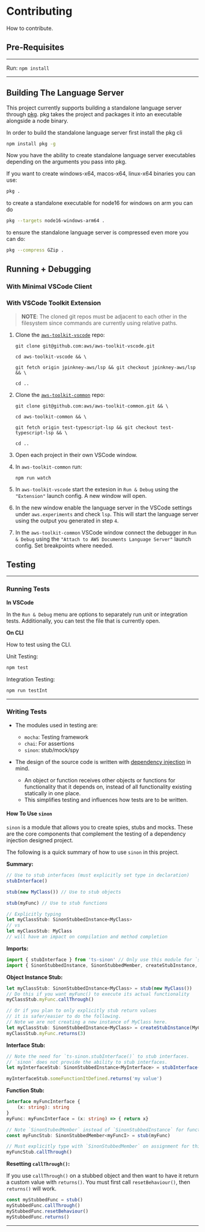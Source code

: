 # Contributing

How to contribute.

## Pre-Requisites
---
Run: `npm install`

---

## Building The Language Server

This project currently supports building a standalone language server through [pkg](https://github.com/vercel/pkg). pkg takes the project and packages it into an executable alongside a node binary.

In order to build the standalone language server first install the pkg cli
```bash
npm install pkg -g
```

Now you have the ability to create standalone language server executables depending on the arguments you pass into pkg.

If you want to create windows-x64, macos-x64, linux-x64 binaries you can use:
```bash
pkg .
```

to create a standalone executable for node16 for windows on arm you can do
```bash
pkg --targets node16-windows-arm64 .
```

to ensure the standalone language server is compressed even more you can do:
```bash
pkg --compress GZip .
```

## Running + Debugging

### With Minimal VSCode Client

### With VSCode Toolkit Extension

> **NOTE**: The cloned git repos must be adjacent to each other in the filesystem since commands are currently using relative paths.

1. Clone the [`aws-toolkit-vscode`](https://github.com/aws/aws-toolkit-vscode) repo:
    ```
    git clone git@github.com:aws/aws-toolkit-vscode.git

    cd aws-toolkit-vscode && \

    git fetch origin jpinkney-aws/lsp && git checkout jpinkney-aws/lsp && \

    cd ..
    ```

2. Clone the [`aws-toolkit-common`](https://github.com/aws/aws-toolkit-common) repo:
    ```console
    git clone git@github.com:aws/aws-toolkit-common.git && \

    cd aws-toolkit-common && \

    git fetch origin test-typescript-lsp && git checkout test-typescript-lsp && \

    cd ..
    ```

3. Open each project in their own VSCode window.

4. In `aws-toolkit-common` run:
    ```console
    npm run watch
    ```

5. In `aws-toolkit-vscode` start the extesion in `Run & Debug` using the `"Extension"` launch config.
A new window will open.

6. In the new window enable the language server in the VSCode settings under `aws.experiments` and check `lsp`. This will start the language server using the output you generated in step `4`.

7. In the `aws-toolkit-common` VSCode window connect the debugger in `Run & Debug` using the `"Attach to AWS Documents Language Server"` launch config. Set breakpoints where needed.


## Testing
---
### Running Tests
**In VSCode**

In the `Run & Debug` menu are options to separately
run unit or integration tests. Additionally, you
can test the file that is currently open.

**On CLI**

How to test using the CLI.

Unit Testing:
```bash
npm test
```

Integration Testing:
```bash
npm run testInt
```
---
### Writing Tests

* The modules used in testing are:
    * `mocha`: Testing framework
    * `chai`: For assertions
    * `sinon`: stub/mock/spy

* The design of the source code is written with [dependency injection](https://en.wikipedia.org/wiki/Dependency_injection)
in mind.
    * An object or function receives other objects or functions
    for functionality that it depends on, instead of all functionality
    existing statically in one place.
    * This simplifies testing and influences how tests are to be written.

#### How To Use `sinon`

`sinon` is a module that allows you to create spies, stubs and mocks.
These are the core components that complement the testing of a dependency injection designed project.

The following is a quick summary of how to use `sinon` in this project.

**Summary:**
```typescript
// Use to stub interfaces (must explicitly set type in declaration)
stubInterface()

stub(new MyClass()) // Use to stub objects

stub(myFunc) // Use to stub functions

// Explicitly typing
let myClassStub: SinonStubbedInstance<MyClass>
// vs
let myClassStub: MyClass
// will have an impact on compilation and method completion
```

**Imports:**
```typescript
import { stubInterface } from 'ts-sinon' // Only use this module for `stubInterface`
import { SinonStubbedInstance, SinonStubbedMember, createStubInstance, stub } from 'sinon'
```



**Object Instance Stub:**
```typescript
let myClassStub: SinonStubbedInstance<MyClass> = stub(new MyClass())
// Do this if you want myFunc() to execute its actual functionality
myClassStub.myFunc.callThrough()

// Or if you plan to only explicitly stub return values
// it is safer/easier to do the following.
// Note we are not creating a new instance of MyClass here.
let myClassStub: SinonStubbedInstance<MyClass> = createStubInstance(MyClass)
myClassStub.myFunc.returns(3)
```

**Interface Stub:**
```typescript
// Note the need for `ts-sinon.stubInterface()` to stub interfaces.
// `sinon` does not provide the ability to stub interfaces.
let myInterfaceStub: SinonStubbedInstance<MyInterface> = stubInterface()

myInterfaceStub.someFunctionItDefined.returns('my value')
```

**Function Stub:**
```typescript
interface myFuncInterface {
	(x: string): string
}
myFunc: myFuncInterface = (x: string) => { return x}

// Note `SinonStubedMember` instead of `SinonStubbedInstance` for functions
const myFuncStub: SinonStubbedMember<myFuncI> = stub(myFunc)

// Must explicitly type with `SinonStubbedMember` on assignment for this to pass linting
myFuncStub.callThrough() 
```

**Resetting `callThrough()`:**

If you use `callThrough()` on a stubbed object and then want to have it return
a custom value with `returns()`. You must first call `resetBehaviour()`, then `returns()` will work.

```typescript
const myStubbedFunc = stub()
myStubbedFunc.callThrough()
myStubbedFunc.resetBehaviour()
myStubbedFunc.returns()
```
---